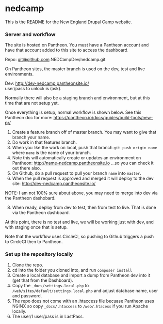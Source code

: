 # nedcamp

This is the README for the New England Drupal Camp website.

### Server and workflow 

The site is hosted on Pantheon. You must have a Pantheon account and have that account added to this site to access the dashboard. 

Repo: git@github.com:NEDCampDev/nedcamp.git

On Pantheon sites, the master branch is used on the dev, test and live environments.

Dev:  http://dev-nedcamp.pantheonsite.io/  
user/pass to unlock is (ask). 

Normally there will also be a staging branch and environment, but at this time that are not setup yet.

Once everything is setup, normal workflow is shown below. See this Pantheon doc for more:  https://pantheon.io/docs/guides/build-tools/new-pr/ 

1. Create a feature branch off of master branch. You may want to give that branch your name.
2. Do work in that features branch.
3. When you like the work on local, push that branch `git push origin name` where `name` is the name of your branch.
4. Note this will automatically create or updates an environment on Pantheon:  http://name-nedcamp.pantheonsite.io  ...so you can check it out there also. 
5. On Github, do a pull request to pull your branch `name` into `master`. 
6. When the pull request is approved and merged it will deploy to the dev site:  http://dev-nedcamp.pantheonsite.io/

NOTE: I am not 100% sure about above, you may need to merge into dev via the Pantheon dashobard.

8. When ready, deploy from dev to test, then from test to live.  That is done via the Pantheon dashboard.

At this point, there is no test and live, we will be working just with dev, and with staging once that is setup. 

Note that the workflow uses CircleCI, so pushing to Github triggers a push to CircleCI then to Pantheon. 

### Set up the repository locally

1. Clone the repo.
2. cd into the folder you cloned into, and run `composer install`
3. Create a local database and import a dump from Pantheon dev into it (get that from the Dashboard).
4. Copy the `_docs/settings.local.php` to `/web/sites/default/settings.local.php` and adjust database name, user and password. 
5. The repo does not come with an .htaccess file becuase Pantheon uses NGINX so copy `_docs/.htaccess` to `/web/.htacess` if you run Apache locally.
5. The user/1 user/pass is in LastPass.




